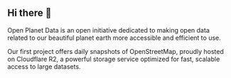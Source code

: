 ## Hi there 👋

Open Planet Data is an open initiative dedicated to making open data related to our beautiful planet earth more accessible and efficient to use.

Our first project offers daily snapshots of OpenStreetMap, proudly hosted on Cloudflare R2, a powerful storage service optimized for fast, scalable access to large datasets.
